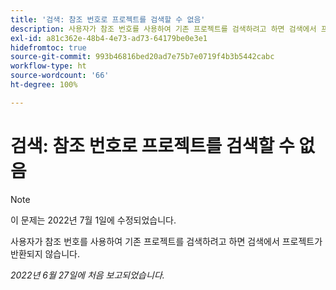 ```yaml
---
title: '검색: 참조 번호로 프로젝트를 검색할 수 없음'
description: 사용자가 참조 번호를 사용하여 기존 프로젝트를 검색하려고 하면 검색에서 프로젝트가 반환되지 않습니다.
exl-id: a81c362e-48b4-4e73-ad73-64179be0e3e1
hidefromtoc: true
source-git-commit: 993b46816bed20ad7e75b7e0719f4b3b5442cabc
workflow-type: ht
source-wordcount: '66'
ht-degree: 100%

---
```


# 검색: 참조 번호로 프로젝트를 검색할 수 없음

>[!NOTE]
>
>이 문제는 2022년 7월 1일에 수정되었습니다.

사용자가 참조 번호를 사용하여 기존 프로젝트를 검색하려고 하면 검색에서 프로젝트가 반환되지 않습니다.

_2022년 6월 27일에 처음 보고되었습니다._
